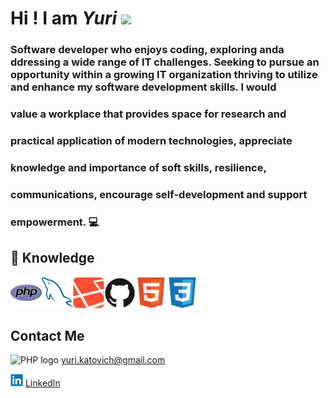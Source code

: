 # Hi ! I am *Yuri* <img src="https://raw.githubusercontent.com/MartinHeinz/MartinHeinz/master/wave.gif" width="30px">
### Software developer who enjoys coding, exploring anda ddressing a wide range of IT challenges. Seeking to pursue an opportunity within a growing IT organization thriving to utilize and enhance my software development skills. I would
### value a workplace that provides space for research and
### practical application of modern technologies, appreciate
### knowledge and importance of soft skills, resilience,
### communications, encourage self-development and support
### empowerment. 💻

## **🧰 Knowledge**

  <img src="https://github.com/devicons/devicon/blob/master/icons/php/php-original.svg" alt="PHP logo" width="50" height="50" /><img src="https://github.com/devicons/devicon/blob/master/icons/mysql/mysql-original.svg" alt="PHP logo" width="50" height="50" /><img src="https://github.com/devicons/devicon/blob/master/icons/laravel/laravel-plain.svg" alt="PHP logo" width="50" height="50" /><img src="https://github.com/devicons/devicon/blob/master/icons/github/github-original.svg" alt="PHP logo" width="50" height="50" /><img src="https://github.com/devicons/devicon/blob/master/icons/html5/html5-original.svg" alt="PHP logo" width="50" height="50" /><img src="https://github.com/devicons/devicon/blob/master/icons/css3/css3-original.svg" alt="PHP logo" width="50" height="50" />

  

## **Contact Me**

<img src="https://upload.wikimedia.org/wikipedia/commons/7/7e/Gmail_icon_%282020%29.svg" alt="PHP logo" width="20" height="20" /> yuri.katovich@gmail.com

<img src="https://github.com/devicons/devicon/blob/master/icons/linkedin/linkedin-original.svg" alt="PHP logo" width="20" height="20" /> [LinkedIn](https://www.linkedin.com/in/yuri-katovich/)

<!--
**ykatovich/ykatovich** is a ✨ _special_ ✨ repository because its `README.md` (this file) appears on your GitHub profile.

Here are some ideas to get you started:

- 🔭 I’m currently working on ...
- 🌱 I’m currently learning ...
- 👯 I’m looking to collaborate on ...
- 🤔 I’m looking for help with ...
- 💬 Ask me about ...
- 📫 How to reach me: ...
- 😄 Pronouns: ...
- ⚡ Fun fact: ...
-->
